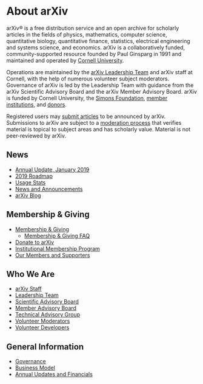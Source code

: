 # About arXiv

arXiv® is a free distribution service and an open archive for scholarly articles in the fields of physics, mathematics, computer science, quantitative biology, quantitative finance, statistics, electrical engineering and systems science, and economics. arXiv is a collaboratively funded, community-supported resource founded by Paul Ginsparg in 1991 and maintained and operated by [Cornell University](https://www.cornell.edu/). 

Operations are maintained by the [arXiv Leadership Team](/about/people/leadership_team) and arXiv staff at Cornell, with the help of numerous volunteer subject moderators. Governance of arXiv is led by the Leadership Team with guidance from the arXiv Scientific Advisory Board and the arXiv Member Advisory Board. arXiv is funded by Cornell University, the [Simons Foundation](https://www.simonsfoundation.org), [member institutions](/about/ourmembers), and [donors](/about/give).

Registered users may [submit articles](/help/submit) to be announced by arXiv. Submissions to arXiv are subject to a [moderation process](/help/moderation) that verifies material is topical to subject areas and has scholarly value. Material is not peer-reviewed by arXiv.

## News

- [Annual Update, January 2019](/about/reports/2019update)
- [2019 Roadmap](/about/reports/2019roadmap)
- [Usage Stats](/help/stats)
- [News and Announcements](/new)
- [arXiv Blog](https://blogs.cornell.edu/arxiv)


## Membership & Giving

- [Membership & Giving](/about/give)
  - [Membership & Giving FAQ](/help/support/faq)
- [Donate to arXiv](/about/donate)
- [Institutional Membership Program](/about/membership)
- [Our Members and Supporters](/about/ourmembers)


## Who We Are

- [arXiv Staff](people/staff)
- [Leadership Team](people/leadership_team)
- [Scientific Advisory Board](people/scientific_ad_board)
- [Member Advisory Board](people/member_ad_board)
- [Technical Advisory Group](/about/people/technical_ad_group)
- [Volunteer Moderators](/moderators)
- [Volunteer Developers](people/developers)


## General Information

- [Governance](/about/governance)
- [Business Model](/about/reports-financials)
- [Annual Updates and Financials](/about/reports/index)
